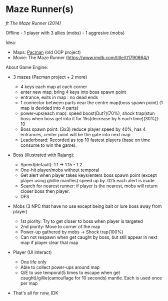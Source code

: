 # Maze Runner(s)

*ft The Maze Runner (2014)*

Offline - 1 player with 3 allies (mobs) - 1 aggresive (mobs)

Idea:
- Maps: [Pacman](https://github.com/team-dut/pacman-from-wish-and-walmart) (old OOP project) 
- Movie: The Maze Runner (https://www.imdb.com/title/tt1790864/)

About Game Engine:
- 3 mazes (Pacman project + 2 more)
	+ 4 keys each map at each corner
	+ enter new map: bring 4 keys into boss spawn point
	+ entrance, exits in map : no dead ends
	+ 1 connector between parts near the centre map(boss spawn point) (1 map is devided into 4 parts)
	+ power-ups(each map): speed boost(Dut?)(70%), shock trap(stun boss when boss get into it for 15s(decrease by 5 each time)(30%)): 10
	+ Boss spawn point: (3x3) reduce player speed by 40%, has 4 entrances, center point will be the gate into next map
  + Leaderboard: Recorded as top 10 fastest players (base on time consume to win the game).
	
- Boss (illustrated with Rajang):
	+ Speed(default): 1.1 -> 1.15 - 1.2
	+ One-hit player/mobs without temporal
	+ Get alert when player takes keys/enters boss spawn point (except player using ghillie mantles)
		speed up by .025 each alert is made
	+ Search for nearest runner:
		if player is the nearest, mobs will return closer boss then player.
	+ DFS

- Mobs (3 NPC that have no use except being bait or lure boss away from player)
  + 1st piority: Try to get closer to boss when player is targeted
  + 2nd piority: Move to corner of the map
  + Power-up gathered by mobs -> Shock trap(100%)
  + Can not respawn when get caught by boss, but still appear in next map if player clear that map

- Player (UI interact)
  + One life only
  + Able to collect power-ups around map
  + Q/E to use temporal(5 times to escape when get caught)/gillie(camouflage for 10 seconds) mantle. Each is used once per map
- That's all for now, IDK
